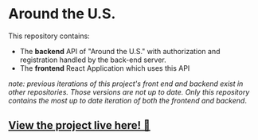 # Around the U.S.

This repository contains:

- The **backend** API of "Around the U.S." with authorization and registration handled by the back-end server.
- The **frontend** React Application which uses this API

_note: previous iterations of this project's front end and backend exist in other repositories. Those versions are not up to date. Only this repository contains the most up to date iteration of both the frontend and backend_.

## [View the project live here! 🎉](https://mccambley.students.nomoreparties.site/)
